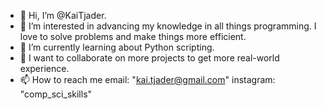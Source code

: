 - 👋 Hi, I’m @KaiTjader.
- 👀 I’m interested in advancing my knowledge in all things programming. I love to solve problems and make things more efficient.
- 🌱 I’m currently learning about Python scripting.
- 💞️ I want to collaborate on more projects to get more real-world experience.
- 📫 How to reach me email: "kai.tjader@gmail.com" instagram: "comp_sci_skills"
